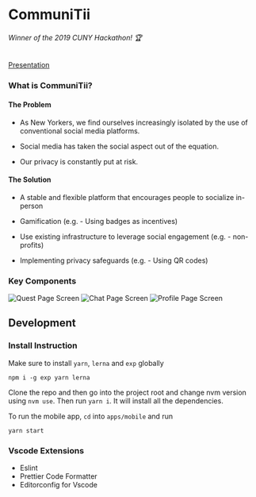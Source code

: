 # CommuniTii
###### Winner of the 2019 CUNY Hackathon! 🏆
[Presentation](https://docs.google.com/presentation/d/16eJTBsVmZdMHJJguk9gx2YX0HiETtyadsiMUyb7c2ik/edit?usp=sharing)

### What is CommuniTii?
#### The Problem

- As New Yorkers, we find ourselves increasingly isolated by the use of conventional social media platforms. 

- Social media has taken the social aspect out of the equation.

- Our privacy is constantly put at risk.

#### The Solution

- A stable and flexible platform that encourages people to socialize in-person

- Gamification (e.g. - Using badges as incentives)

- Use existing infrastructure to leverage social engagement (e.g. - non-profits)

- Implementing privacy safeguards (e.g. - Using QR codes)

### Key Components
![Quest Page Screen](https://i.imgur.com/Rp315js.png)
![Chat Page Screen](https://i.imgur.com/Fq3FnVJ.png)
![Profile Page Screen](https://i.imgur.com/OMnMf6z.png)


## Development

### Install Instruction
Make sure to install `yarn`, `lerna` and `exp` globally

```
npm i -g exp yarn lerna
```

Clone the repo and then go into the project root and change nvm version using `nvm use`. Then run `yarn i`. It will install all the dependencies.

To run the mobile app, `cd` into `apps/mobile` and run
```
yarn start
```
### Vscode Extensions
* Eslint
* Prettier Code Formatter
* Editorconfig for Vscode

